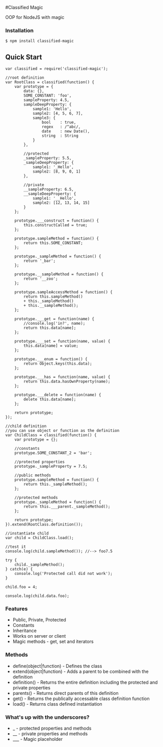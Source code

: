 #Classified Magic

  OOP for NodeJS with magic

### Installation

```bash
$ npm install classified-magic
```

## Quick Start

```
var classified = require('classified-magic');

//root definition
var RootClass = classified(function() {
	var prototype = {
		data: {},
		SOME_CONSTANT: 'foo',
		sampleProperty: 4.5,
		sampleDeepProperty: {
			sample1: 'Hello',
			sample2: [4, 5, 6, 7],
			sample3: {
				bool	: true,
				regex	: /^abc/,
				date	: new Date(),
				string	: String
			}
		},
		
		//protected
		_sampleProperty: 5.5,
		_sampleDeepProperty: {
			sample1: '_Hello',
			sample2: [8, 9, 0, 1]
		},
		
		//private
		__sampleProperty: 6.5,
		__sampleDeepProperty: {
			sample1: '__Hello',
			sample2: [12, 13, 14, 15]
		}
	};
	
	prototype.___construct = function() {
		this.constructCalled = true;
	};
	
	prototype.sampleMethod = function() {
		return this.SOME_CONSTANT;
	};
	
	prototype._sampleMethod = function() {
		return '_bar';
	};
	
	prototype.__sampleMethod = function() {
		return '__zoo';
	};
	
	prototype.sampleAccessMethod = function() {
		return this.sampleMethod()
		+ this._sampleMethod()
		+ this.__sampleMethod();
	};
	
	prototype.___get = function(name) {
		//console.log('in?', name);
		return this.data[name];
	};
	
	prototype.___set = function(name, value) {
		this.data[name] = value;
	};
	
	prototype.___enum = function() {
		return Object.keys(this.data);
	};
	
	prototype.___has = function(name, value) {
		return this.data.hasOwnProperty(name);
	};
	
	prototype.___delete = function(name) {
		delete this.data[name];
	};
	
	return prototype;
});

//child definition
//you can use object or function as the definition
var ChildClass = classified(function() {
	var prototype = {};
	
	//constants
	prototype.SOME_CONSTANT_2 = 'bar';
	
	//protected properties
	prototype._sampleProperty = 7.5;
	
	//public methods
	prototype.sampleMethod = function() {
		return this._sampleMethod();
	};
	
	//protected methods
	prototype._sampleMethod = function() {
		return this.___parent._sampleMethod();
	};
	
	return prototype;
}).extend(RootClass.definition());

//instantiate child
var child = ChildClass.load();

//test it
console.log(child.sampleMethod()); //--> foo7.5

try {
	child._sampleMethod();
} catch(e) {
	console.log('Protected call did not work');
}

child.foo = 4;

console.log(child.data.foo);
```

### Features

  * Public, Private, Protected
  * Constants
  * Inheritance
  * Works on server or client
  * Magic methods - get, set and iterators

### Methods

  * define(object|function) - Defines the class
  * extend(object|function) - Adds a parent to be combined with the definition
  * definition() - Returns the entire definition including the protected and private properties
  * parents() - Returns direct parents of this definition
  * get() - Returns the publically accessable class definition function
  * load() - Returns class defined instantiation

### What's up with the underscores?

  * _ - protected properties and methods
  * __ - private properties and methods
  * ___ - Magic placeholder